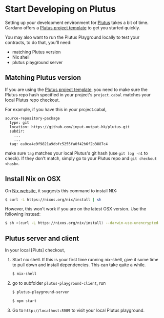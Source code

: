 # Start Developing on Plutus
Setting up your development environment for [Plutus] takes a bit of time. Cardano offers a [Plutus project template] to get you started quickly.

You may also want to run the Plutus Playground locally to test your contracts, to do that, you'll need:
- matching Plutus version
- Nix shell
- plutus playground server

## Matching Plutus version
If you are using the [Plutus project template], you need to make sure the Plutus repo hash specified in your project's `project.cabal` matches your local Plutus repo checkout.

For example, if you have this in your project.cabal,
```cabal
source-repository-package
  type: git
  location: https://github.com/input-output-hk/plutus.git
  subdir:
    ...
    ...
  tag: ea0ca4e9f9821a9dbfc5255fa0f42b6f2b3887c4
```
make sure `tag` matches your local Plutus's git hash (use `git log -n1` to check). If they don't match, simply go to your Plutus repo and `git checkout <hash>`.

## Install Nix on OSX
On [Nix website], it suggests this command to install NIX:
```sh
$ curl -L https://nixos.org/nix/install | sh
```
However, this won't work if you are on the latest OSX version. Use the following instead:

```sh
$ sh <(curl -L https://nixos.org/nix/install) --darwin-use-unencrypted-nix-store-volume
```

## Plutus server and client
In your local [Pluts] checkout,
1. Start nix shell. If this is your first time running nix-shell, give it some time to pull down and install dependencies. This can take quite a while.
    ```sh
    $ nix-shell
    ```
2. go to subfolder `plutus-playground-client`, run
    ```sh
    $ plutus-playground-server

    $ npm start
    ```
3. Go to `http://localhost:8009` to visit your local Plutus playground.

[Nix website]: https://nixos.org/download.html#nix-quick-install
[Plutus]: https://github.com/input-output-hk/plutus
[Plutus project template]: https://github.com/input-output-hk/plutus-starter
